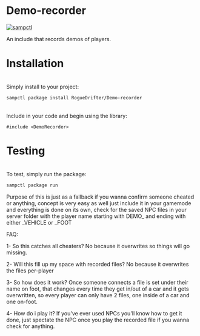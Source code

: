 # Demo-recorder
[![sampctl](https://shields.southcla.ws/badge/sampctl-Demo--Recorder-2f2f2f.svg?style=for-the-badge)](https://github.com/y/Demo-Recorder)  

An include that records demos of players.  

# Installation<br/>
<br/>
Simply install to your project:<br/>

```bash
sampctl package install RogueDrifter/Demo-recorder
```
<br/>
Include in your code and begin using the library:<br/>

```pawn
#include <DemoRecorder>
```
# Testing<br/>
<br/>
To test, simply run the package:<br/>

```bash
sampctl package run
```

Purpose of this is just as a fallback if you wanna confirm someone cheated or anything, concept is very easy as well just include it in your gamemode and everything is done on its own, check for the saved NPC files in your server folder with the player name starting with DEMO_ and ending with either _VEHICLE or _FOOT

FAQ:

1- So this catches all cheaters? No because it overwrites so things will go missing.  

2- Will this fill up my space with recorded files? No because it overwrites the files per-player  

3- So how does it work? Once someone connects a file is set under their name on foot, that changes every time they get in/out of a car and it gets overwritten, so every player can only have 2 files, one inside of a car and one on-foot.  

4- How do i play it? If you've ever used NPCs you'll know how to get it done, just spectate the NPC once you play the recorded file if you wanna check for anything.
